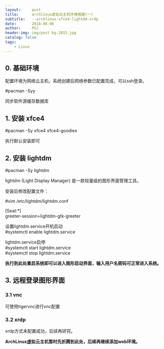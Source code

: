 ```yaml
---
layout:     post
title:      archlinux虚拟云主机环境搭建(一)
subtitle:   --archlinux-xfce4-lightdm-xrdp
date:       2018-08-06
author:     PGJ
header-img: img/post-bg-2015.jpg
catalog: false
tags:
    - Linux
---
```


## 0. 基础环境

配置环境为网络云主机，系统创建后网络参数已配置完成，可以ssh登录。

\#pacman -Syy

同步软件源缓存数据库


## 1. 安装 xfce4

\#pacman -Sy xfce4 xfce4-goodies

执行默认安装即可


## 2. 安装 lightdm

\#pacman -Sy lightdm

lightdm (Light Display Manager) 是一款轻量级的图形界面管理工具。

安装后修改配置文件：

\#vim /etc/lightdm/lightdm.conf

[Seat:*]  
greeter-session=lightdm-gtk-greeter

设置lightdm.service开机启动  
\#systemctl enable lightdm.service

lightdm.service启停
<br/>\#systemctl start lightdm.service
<br/>\#systemctl stop lightdm.service

**执行到此处重启系统即可以进入图形启动界面，输入用户名密码可正常进入系统。**


## 3. 远程登录图形界面

### 3.1 vnc

  可使用tigervnc进行vnc配置

### 3.2 xrdp

  xrdp方式未配置成功，后续再研究。

**ArchLinux虚拟云主机暂时先折腾到此处，后续再继续添加web环境。**

